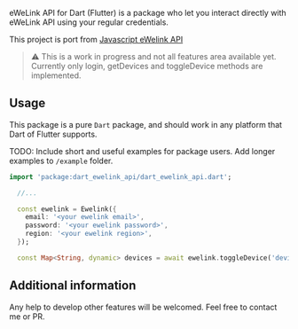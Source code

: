 eWeLink API for Dart (Flutter) is a package who let you interact directly with eWeLink API using your regular credentials.

This project is port from [Javascript eWelink API](https://ewelink-api.vercel.app/docs/introduction)

> :warning: This is a work in progress and not all features area available yet.
> Currently only login, getDevices and toggleDevice methods are implemented.

## Usage

This package is a pure `Dart` package, and should work in any platform that Dart of Flutter supports.

TODO: Include short and useful examples for package users. Add longer examples
to `/example` folder.

```dart
import 'package:dart_ewelink_api/dart_ewelink_api.dart';

  //...

  const ewelink = Ewelink({
    email: '<your ewelink email>',
    password: '<your ewelink password>',
    region: '<your ewelink region>',
  });

  const Map<String, dynamic> devices = await ewelink.toggleDevice('deviceId');
```

## Additional information

Any help to develop other features will be welcomed. Feel free to contact me or PR.
